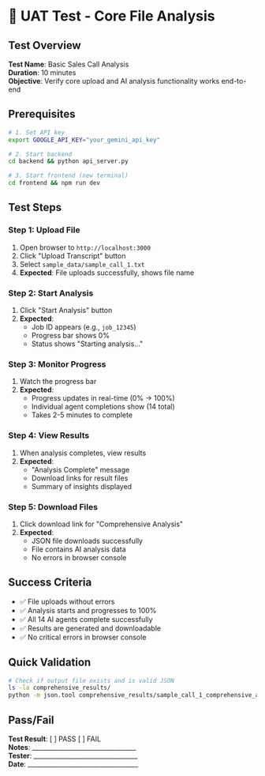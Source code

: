 # 🧪 UAT Test - Core File Analysis

## Test Overview
**Test Name**: Basic Sales Call Analysis  
**Duration**: 10 minutes  
**Objective**: Verify core upload and AI analysis functionality works end-to-end

## Prerequisites
```bash
# 1. Set API key
export GOOGLE_API_KEY="your_gemini_api_key"

# 2. Start backend
cd backend && python api_server.py

# 3. Start frontend (new terminal)
cd frontend && npm run dev
```

## Test Steps

### Step 1: Upload File
1. Open browser to `http://localhost:3000`
2. Click "Upload Transcript" button
3. Select `sample_data/sample_call_1.txt`
4. **Expected**: File uploads successfully, shows file name

### Step 2: Start Analysis
1. Click "Start Analysis" button
2. **Expected**: 
   - Job ID appears (e.g., `job_12345`)
   - Progress bar shows 0%
   - Status shows "Starting analysis..."

### Step 3: Monitor Progress
1. Watch the progress bar
2. **Expected**:
   - Progress updates in real-time (0% → 100%)
   - Individual agent completions show (14 total)
   - Takes 2-5 minutes to complete

### Step 4: View Results
1. When analysis completes, view results
2. **Expected**:
   - "Analysis Complete" message
   - Download links for result files
   - Summary of insights displayed

### Step 5: Download Files
1. Click download link for "Comprehensive Analysis"
2. **Expected**:
   - JSON file downloads successfully
   - File contains AI analysis data
   - No errors in browser console

## Success Criteria
- ✅ File uploads without errors
- ✅ Analysis starts and progresses to 100%
- ✅ All 14 AI agents complete successfully
- ✅ Results are generated and downloadable
- ✅ No critical errors in browser console

## Quick Validation
```bash
# Check if output file exists and is valid JSON
ls -la comprehensive_results/
python -m json.tool comprehensive_results/sample_call_1_comprehensive_analysis.json
```

## Pass/Fail
**Test Result**: [ ] PASS [ ] FAIL  
**Notes**: _________________________________  
**Tester**: _________________________________  
**Date**: ___________________________________ 